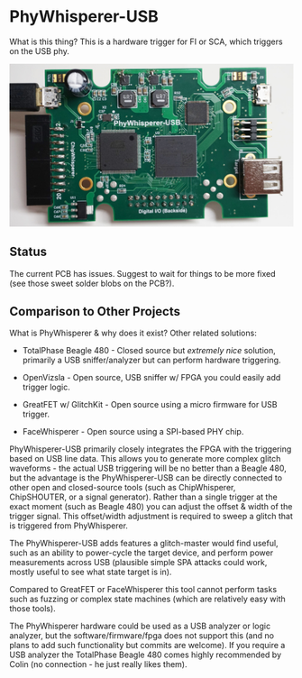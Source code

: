 # PhyWhisperer-USB

What is this thing? This is a hardware trigger for FI or SCA, which triggers on the USB phy.

![](hardware/doc/phywhisperer_00.jpg)

## Status

The current PCB has issues. Suggest to wait for things to be more fixed (see those sweet solder blobs on the PCB?).

## Comparison to Other Projects

What is PhyWhisperer & why does it exist? Other related solutions:

* TotalPhase Beagle 480 - Closed source but *extremely nice* solution, primarily a USB sniffer/analyzer but can perform hardware triggering.

* OpenVizsla - Open source, USB sniffer w/ FPGA you could easily add trigger logic.

* GreatFET w/ GlitchKit - Open source using a micro firmware for USB trigger.

* FaceWhisperer - Open source using a SPI-based PHY chip.

PhyWhisperer-USB primarily closely integrates the FPGA with the triggering based on USB line data. This allows you to generate more complex glitch waveforms - the actual USB triggering will be no better than a Beagle 480, but the advantage is the PhyWhisperer-USB can be directly connected to other open and closed-source tools (such as ChipWhisperer, ChipSHOUTER, or a signal generator). Rather than a single trigger at the exact moment (such as Beagle 480) you can adjust the offset & width of the trigger signal. This offset/width adjustment is required to sweep a glitch that is triggered from PhyWhisperer.

The PhyWhisperer-USB adds features a glitch-master would find useful, such as an ability to power-cycle the target device, and perform power measurements across USB (plausible simple SPA attacks could work, mostly useful to see what state target is in).

Compared to GreatFET or FaceWhisperer this tool cannot perform tasks such as fuzzing or complex state machines (which are relatively easy with those tools).

The PhyWhisperer hardware could be used as a USB analyzer or logic analyzer, but the software/firmware/fpga does not support this (and no plans to add such functionality but commits are welcome). If you require a USB analyzer the TotalPhase Beagle 480 comes highly recommended by Colin (no connection - he just really likes them).

